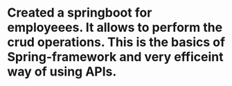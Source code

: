 # Created a springboot for employeees. It allows to perform the crud operations. This is the basics of Spring-framework and very efficeint way of using APIs.
